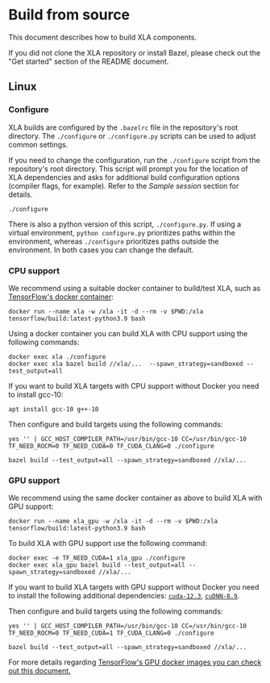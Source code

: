 # Build from source

This document describes how to build XLA components.

If you did not clone the XLA repository or install Bazel, please check out the
"Get started" section of the README document.

## Linux

### Configure

XLA builds are configured by the `.bazelrc` file in the repository's root
directory. The `./configure` or `./configure.py` scripts can be used to adjust
common settings.

If you need to change the configuration, run the `./configure` script from the
repository's root directory. This script will prompt you for the location of XLA
dependencies and asks for additional build configuration options (compiler
flags, for example). Refer to the *Sample session* section for details.

```
./configure
```

There is also a python version of this script, `./configure.py`. If using a
virtual environment, `python configure.py` prioritizes paths within the
environment, whereas `./configure` prioritizes paths outside the environment. In
both cases you can change the default.

### CPU support

We recommend using a suitable docker container to build/test XLA, such as
[TensorFlow's docker container](https://www.tensorflow.org/install/docker):

```
docker run --name xla -w /xla -it -d --rm -v $PWD:/xla tensorflow/build:latest-python3.9 bash
```

Using a docker container you can build XLA with CPU support using the following commands:

```
docker exec xla ./configure
docker exec xla bazel build //xla/...  --spawn_strategy=sandboxed --test_output=all
```

If you want to build XLA targets with CPU support without Docker you need to install gcc-10:

```
apt install gcc-10 g++-10
```

Then configure and build targets using the following commands:
```
yes '' | GCC_HOST_COMPILER_PATH=/usr/bin/gcc-10 CC=/usr/bin/gcc-10 TF_NEED_ROCM=0 TF_NEED_CUDA=0 TF_CUDA_CLANG=0 ./configure

bazel build --test_output=all --spawn_strategy=sandboxed //xla/...
```


### GPU support

We recommend using the same docker container as above to build XLA with GPU support:

```
docker run --name xla_gpu -w /xla -it -d --rm -v $PWD:/xla tensorflow/build:latest-python3.9 bash
```

To build XLA with GPU support use the following command:

```
docker exec -e TF_NEED_CUDA=1 xla_gpu ./configure
docker exec xla_gpu bazel build --test_output=all --spawn_strategy=sandboxed //xla/...
```

If you want to build XLA targets with GPU support without Docker you need to install the following additional dependencies: [`cuda-12.3`](https://developer.nvidia.com/cuda-downloads), [`cuDNN-8.9`](https://developer.nvidia.com/cudnn).

Then configure and build targets using the following commands:

```
yes '' | GCC_HOST_COMPILER_PATH=/usr/bin/gcc-10 CC=/usr/bin/gcc-10 TF_NEED_ROCM=0 TF_NEED_CUDA=1 TF_CUDA_CLANG=0 ./configure

bazel build --test_output=all --spawn_strategy=sandboxed //xla/...
```


For more details regarding
[TensorFlow's GPU docker images you can check out this document.](https://www.tensorflow.org/install/source#gpu_support_3)
